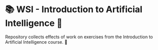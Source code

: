 # 📚 WSI - Introduction to Artificial Intelligence 🤖
Repository collects effects of work on exercises from the Introduction to Artificial Intelligence course. 📝